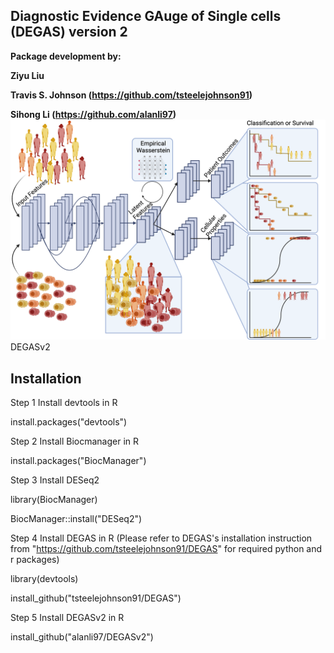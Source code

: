 ## Diagnostic Evidence GAuge of Single cells (DEGAS) version 2

**Package development by:**

**Ziyu Liu**

**Travis S. Johnson (https://github.com/tsteelejohnson91)**

**Sihong Li (https://github.com/alanli97)**
![DEGASv2 Figure 1-2](figures/DEGASv2_fig1-2.png)
DEGASv2

## **Installation**

Step 1 Install devtools in R

install.packages("devtools")

Step 2 Install Biocmanager in R

install.packages("BiocManager")

Step 3 Install DESeq2

library(BiocManager)

BiocManager::install("DESeq2")

Step 4 Install DEGAS in R (Please refer to DEGAS's installation instruction from "https://github.com/tsteelejohnson91/DEGAS" for required python and r packages)

library(devtools)

install_github("tsteelejohnson91/DEGAS")

Step 5 Install DEGASv2 in R

install_github("alanli97/DEGASv2")
